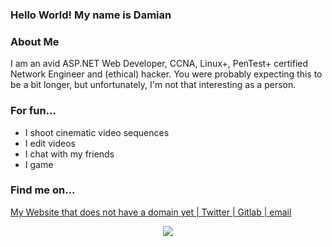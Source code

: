 ### Hello World! My name is Damian

<!--
**dk-raw/dk-raw** is a ✨ _special_ ✨ repository because its `README.md` (this file) appears on your GitHub profile.

Here are some ideas to get you started:

- 🔭 I’m currently working on ...
- 🌱 I’m currently learning ...
- 👯 I’m looking to collaborate on ...
- 🤔 I’m looking for help with ...
- 💬 Ask me about ...
- 📫 How to reach me: ...
- 😄 Pronouns: ...
- ⚡ Fun fact: ...
-->

### About Me

I am an avid ASP.NET Web Developer, CCNA, Linux+, PenTest+ certified Network Engineer and (ethical) hacker. You were probably expecting this to be a bit longer, but unfortunately, I'm not that interesting as a person. 

### For fun...
- I shoot cinematic video sequences
- I edit videos
- I chat with my friends
- I game

### Find me on...

[My Website that does not have a domain yet | ](https://dk-raw.github.io/personal_website/)
[Twitter | ](https://twitter.com/dkraw2)
[Gitlab | ](https://gitlab.com/dk.raw)
[email](mailto://d.katsios@myself.com)

<p align='center'>
    <img src="https://github-readme-stats.vercel.app/api/top-langs/?username=dk-raw&show_icons=true&title_color=ffffff&icon_color=2A75CF&text_color=daf7dc&bg_color=191919">
</p>
